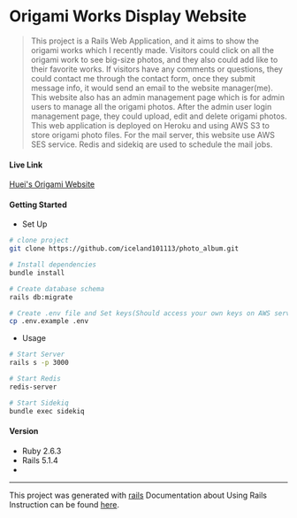 # Origami Works Display Website

> This project is a Rails Web Application, and it aims to show the origami works which I recently made. Visitors could click on all the origami work to see big-size photos, and they also could add like to their favorite works. If visitors have any comments or questions, they could contact me through the contact form, once they submit message info, it would send an email to the website manager(me). This website also has an admin management page which is for admin users to manage all the origami photos. After the admin user login management page, they could upload, edit and delete origami photos. This web application is deployed on Heroku and using AWS S3 to store origami photo files. For the mail server, this website use AWS SES service. Redis and sidekiq are used to schedule the mail jobs.

#### Live Link
[Huei's Origami Website](https://huei-origami.herokuapp.com/)

#### Getting Started
* Set Up
``` bash
# clone project
git clone https://github.com/iceland101113/photo_album.git

# Install dependencies
bundle install

# Create database schema
rails db:migrate

# Create .env file and Set keys(Should access your own keys on AWS service)
cp .env.example .env
```
* Usage
``` bash
# Start Server
rails s -p 3000

# Start Redis
redis-server

# Start Sidekiq
bundle exec sidekiq
```

#### Version
* Ruby 2.6.3
* Rails 5.1.4
* 

---
This project was generated with [rails](https://github.com/rails/rails)
Documentation about Using Rails Instruction can be found [here](https://guides.rubyonrails.org/).
